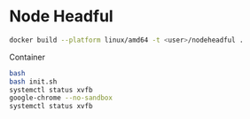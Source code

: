 # Node Headful

```bash
docker build --platform linux/amd64 -t <user>/nodeheadful .
```

Container

```bash
bash
bash init.sh
systemctl status xvfb
google-chrome --no-sandbox
systemctl status xvfb
```

